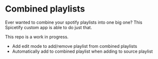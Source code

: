 # Combined playlists
Ever wanted to combine your spotify playlists into one big one? This Spicetify custom app is able to do just that.

This repo is a work in progress.

* Add edit mode to add/remove playlist from combined playlists
* Automatically add to combined playlist when adding to source playlist

